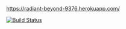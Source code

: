 https://radiant-beyond-9376.herokuapp.com/

[![Build Status](https://travis-ci.org/Valtis/Ratebeer.svg?branch=master)](https://travis-ci.org/Valtis/Ratebeer)
